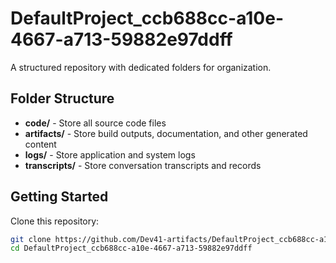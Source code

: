 # DefaultProject_ccb688cc-a10e-4667-a713-59882e97ddff
A structured repository with dedicated folders for organization.

## Folder Structure

- **code/** - Store all source code files
- **artifacts/** - Store build outputs, documentation, and other generated content
- **logs/** - Store application and system logs
- **transcripts/** - Store conversation transcripts and records

## Getting Started

Clone this repository:
```bash
git clone https://github.com/Dev41-artifacts/DefaultProject_ccb688cc-a10e-4667-a713-59882e97ddff
cd DefaultProject_ccb688cc-a10e-4667-a713-59882e97ddff
```
